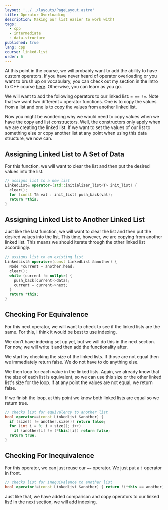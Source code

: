 ```yaml
---
layout: '../../layouts/PageLayout.astro'
title: Operator Overloading
description: Making our list easier to work with!
tags:
  - cpp
  - intermediate
  - data-structure
published: true
lang: cpp
course: linked-list
order: 6
---
```


At this point in the course, we will probably want to add the ability to have custom operators. If you have never heard of operator overloading or you want to brush up on vocabulary, you can check out my section in the Intro to C++ course [here](https://codesantacruz.com/courses/cpp/cpp-101/operator-overloading). Otherwise, you can learn as you go.

We will want to add the following operators to our linked list: `= == !=`. Note that we want two different `=` operator functions. One is to copy the values from a list and one is to copy the values from another linked list.

Now you might be wondering why we would need to copy values when we have the copy and list constructors. Well, the constructors only apply when we are creating the linked list. If we want to set the values of our list to something else or copy another list at any point when using this data structure, we now can.

## Assigning Linked List to A Set of Data
For this function, we will want to clear the list and then put the desired values into the list.
```cpp
// assigns list to a new list
LinkedList& operator=(std::initializer_list<T> init_list) {
  clear();
  for (const T& val : init_list) push_back(val);
  return *this;
}
```
## Assigning Linked List to Another Linked List
Just like the last function, we will want to clear the list and then put the desired values into the list. This time, however, we are copying from another linked list. This means we should iterate through the other linked list accordingly.
```cpp
// assigns list to an existing list
LinkedList& operator=(const LinkedList &another) {
  Node *current = another.head;
  clear();
  while (current != nullptr) {
    push_back(current->data);
    current = current->next;
  }
  return *this;
}
```
## Checking For Equivalence
For this next operator, we will want to check to see if the linked lists are the same. For this, I think it would be best to use indexing.

We don't have indexing set up yet, but we will do this in the next section. For now, we will write it and then add the functionality after.

We start by checking the size of the linked lists. If those are not equal then we immediately return false. We do not have to do anything else.

We then loop for each value in the linked lists. Again, we already know that the size of each list is equivalent, so we can use this size or the other linked list's size for the loop. If at any point the values are not equal, we return false.

If we finish the loop, at this point we know both linked lists are equal so we return true.
```cpp
// checks list for equivalency to another list
bool operator==(const LinkedList &another) {
  if (size() != another.size()) return false;
  for (int i = 0; i < size(); i++)
    if (another[i] != (*this)[i]) return false;
  return true;
}
```

## Checking For Inequivalence
For this operator, we can just reuse our `==` operator. We just put a `!` operator in front.
```cpp
// checks list for inequivalence to another list
bool operator!=(const LinkedList &another) { return !(*this == another); }
```

Just like that, we have added comparison and copy operators to our linked list! In the next section, we will add indexing.